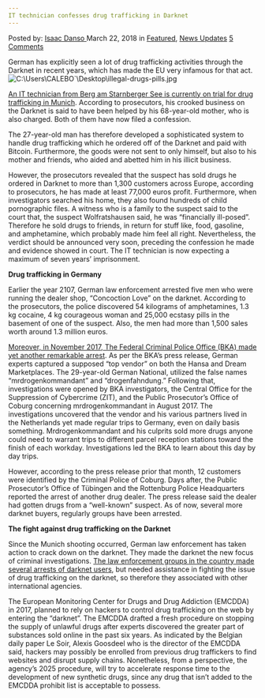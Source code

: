 ```yaml
---
IT technician confesses drug trafficking in Darknet
---
```

<article class="post-listing post-25142 post type-post status-publish format-standard has-post-thumbnail hentry 
 tag-confesses tag-darknet tag-drug tag-technician tag-trafficking">
<div class="post-inner">
<span>Posted by: <a href="https://www.deepdotweb.com/author/isaacddanso/" title="">Isaac Danso </a></span>
<span>March 22, 2018</span>
<span>in <a href="https://www.deepdotweb.com/category/deepdot-news/" rel="category tag">Featured</a>, <a href="https://www.deepdotweb.com/category/news-updates/" rel="category tag">News Updates</a></span>
<span><a href="https://www.deepdotweb.com/2018/03/22/technician-confesses-drug-trafficking-darknet/#comments">5 Comments</a></span>


<p>German has explicitly seen a lot of drug trafficking activities through the Darknet in recent years, which has made the EU very infamous for that act.<img class="wp-image-25147 aligncenter" src="https://www.deepdotweb.com/wp-content/uploads/2018/03/c-users-calebo-desktop-illegal-drugs-pills-jpg.jpeg" alt="C:\Users\CALEBO&#96;\Desktop\illegal-drugs-pills.jpg" /></p>
<p><a href="https://www.br.de/nachrichten/oberbayern/inhalt/it-techniker-gesteht-drogengeschaefte-im-darknet-100.html">An IT technician from Berg am Starnberger See is currently on trial for drug trafficking in Munich</a>. According to prosecutors, his crooked business on the Darknet is said to have been helped by his 68-year-old mother, who is also charged. Both of them have now filed a confession.</p>
<p>The 27-year-old man has therefore developed a sophisticated system to handle drug trafficking which he ordered off of the Darknet and paid with Bitcoin. Furthermore, the goods were not sent to only himself, but also to his mother and friends, who aided and abetted him in his illicit business.</p>
<p>However, the prosecutors revealed that the suspect has sold drugs he ordered in Darknet to more than 1,300 customers across Europe, according to prosecutors, he has made at least 77,000 euros profit. Furthermore, when investigators searched his home, they also found hundreds of child pornographic files. A witness who is a family to the suspect said to the court that, the suspect Wolfratshausen said, he was &#8220;financially ill-posed”. Therefore he sold drugs to friends, in return for stuff like, food, gasoline, and amphetamine, which probably made him feel all right. Nevertheless, the verdict should be announced very soon, preceding the confession he made and evidence showed in court. The IT technician is now expecting a maximum of seven years&#8217; imprisonment.</p>
<p><strong>Drug trafficking in Germany</strong></p>
<p>Earlier the year 2107, German law enforcement arrested five men who were running the dealer shop, &#8220;Concoction Love&#8221; on the darknet. According to the prosecutors, the police discovered 54 kilograms of amphetamines, 1.3 kg cocaine, 4 kg courageous woman and 25,000 ecstasy pills in the basement of one of the suspect. Also, the men had more than 1,500 sales worth around 1.3 million euros.</p>
<p><a href="https://www.deepdotweb.com/2017/12/09/major-dream-vendor-busted-germany/">Moreover, in November 2017, The Federal Criminal Police Office (BKA) made yet another remarkable arrest</a>. As per the BKA&#8217;s press release, German experts captured a supposed &#8220;top vendor&#8221; on both the Hansa and Dream Marketplaces. The 29-year-old German National, utilized the false names “mrdrogenkommandant” and “drogenfahndung.” Following that, investigations were opened by BKA investigators, the Central Office for the Suppression of Cybercrime (ZIT), and the Public Prosecutor&#8217;s Office of Coburg concerning mrdrogenkommandant in August 2017. The investigations uncovered that the vendor and his various partners lived in the Netherlands yet made regular trips to Germany, even on daily basis something. Mrdrogenkommandant and his culprits sold more drugs anyone could need to warrant trips to different parcel reception stations toward the finish of each workday. Investigations led the BKA to learn about this day by day trips.</p>
<p>However, according to the press release prior that month, 12 customers were identified by the Criminal Police of Coburg. Days after, the Public Prosecutor&#8217;s Office of Tübingen and the Rottenburg Police Headquarters reported the arrest of another drug dealer. The press release said the dealer had gotten drugs from a &#8220;well-known&#8221; suspect. As of now, several more darknet buyers, regularly groups have been arrested.</p>
<p><strong>The fight against drug trafficking on the Darknet</strong></p>
<p>Since the Munich shooting occurred, German law enforcement has taken action to crack down on the darknet. They made the darknet the new focus of criminal investigations. <a href="https://www.deepdotweb.com/2017/11/29/germany-dutch-dark-web-drug-dealer-arrested-drugs-worth-3-5-million/#comments">The law enforcement groups in the country made several arrests of darknet users</a>, but needed assistance in fighting the issue of drug trafficking on the darknet, so therefore they associated with other international agencies.</p>
<p>The European Monitoring Center for Drugs and Drug Addiction (EMCDDA) in 2017, planned to rely on hackers to control drug trafficking on the web by entering the &#8220;darknet&#8221;. The EMCDDA drafted a fresh procedure on stopping the supply of unlawful drugs after experts discovered the greater part of substances sold online in the past six years. As indicated by the Belgian daily paper Le Soir, Alexis Goosdeel who is the director of the EMCDDA said, hackers may possibly be enrolled from previous drug traffickers to find websites and disrupt supply chains. Nonetheless, from a perspective, the agency&#8217;s 2025 procedure, will try to accelerate response time to the development of new synthetic drugs, since any drug that isn&#8217;t added to the EMCDDA prohibit list is acceptable to possess.</p>
</div>
<span style="display:none"><a href="https://www.deepdotweb.com/tag/confesses/" rel="tag">confesses</a> <a href="https://www.deepdotweb.com/tag/darknet/" rel="tag">darknet</a> <a href="https://www.deepdotweb.com/tag/drug/" rel="tag">drug</a> <a href="https://www.deepdotweb.com/tag/technician/" rel="tag">technician</a> <a href="https://www.deepdotweb.com/tag/trafficking/" rel="tag">trafficking</a></span> <span style="display:none" class="updated">2018-03-22</span>
<div style="display:none" class="vcard author" itemprop="author" itemscope itemtype="http://schema.org/Person"><strong class="fn" itemprop="name"><a href="https://www.deepdotweb.com/author/isaacddanso/" title="Posts by Isaac Danso" rel="author">Isaac Danso</a></strong></div>
</div>
</article>

